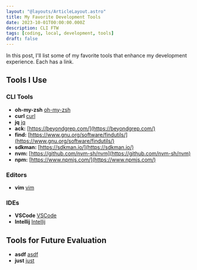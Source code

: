 ```yaml
---
layout: "@layouts/ArticleLayout.astro"
title: My Favorite Development Tools
date: 2023-10-01T00:00:00.000Z
description: CLI FTW
tags: [coding, local, development, tools]
draft: false
---
```


In this post, I'll list some of my favorite tools that enhance my development experience. Each has a link.

## Tools I Use

### CLI Tools

* **oh-my-zsh** [oh-my-zsh](https://ohmyz.sh/)
* **curl** [curl](https://curl.se/download.html)
* **jq** [jq](https://github.com/jqlang/jq)
* **ack:** [https://beyondgrep.com/](https://beyondgrep.com/)
* **find:** [https://www.gnu.org/software/findutils/](https://www.gnu.org/software/findutils/)
* **sdkman:** [https://sdkman.io/](https://sdkman.io/)
* **nvm:** [https://github.com/nvm-sh/nvm](https://github.com/nvm-sh/nvm)
* **npm:** [https://www.npmjs.com/](https://www.npmjs.com/)

### Editors

* **vim** [vim](https://www.vim.org/)

### IDEs

* **VSCode** [VSCode](https://code.visualstudio.com/)
* **Intellij** [Intellij](https://www.jetbrains.com/idea/)

## Tools for Future Evaluation

* **asdf** [asdf](https://asdf-vm.com/)
* **just** [just](https://github.com/casey/just)




